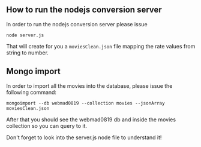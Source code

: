## How to run the nodejs conversion server

In order to run the nodejs conversion server please issue 

`node server.js`

That will create for you a `moviesClean.json` file mapping the rate values from string to number.

## Mongo import

In order to import all the movies into the database, please issue the following command:

`mongoimport --db webmad0819 --collection movies --jsonArray moviesClean.json`

After that you should see the webmad0819 db and inside the movies collection so you can query to it.

Don't forget to look into the server.js node file to understand it!